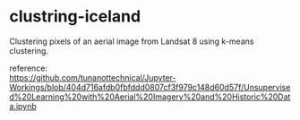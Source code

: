 # clustring-iceland

Clustering pixels of an aerial image from Landsat 8 using k-means clustering.


reference: <br />
https://github.com/tunanottechnical/Jupyter-Workings/blob/404d716afdb0fbfddd0807cf3f979c148d60d57f/Unsupervised%20Learning%20with%20Aerial%20Imagery%20and%20Historic%20Data.ipynb
